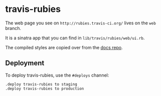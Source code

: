 # travis-rubies

The web page you see on `http://rubies.travis-ci.org/` lives on the `web` branch.

It is a sinatra app that you can find in `lib/travis/rubies/web/ui.rb`.

The compiled styles are copied over from the [docs repo](https://github.com/travis-ci/docs-travis-ci-com/).

## Deployment

To deploy travis-rubies, use the `#deploys` channel:

```
.deploy travis-rubies to staging
.deploy travis-rubies to production
```

